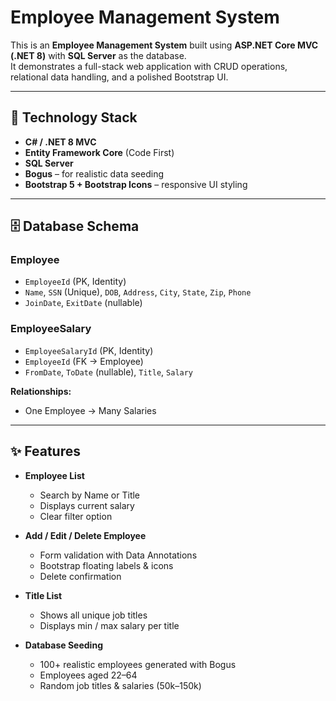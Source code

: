 # Employee Management System

This is an **Employee Management System** built using **ASP.NET Core MVC (.NET 8)** with **SQL Server** as the database.  
It demonstrates a full-stack web application with CRUD operations, relational data handling, and a polished Bootstrap UI.

---

## 🚀 Technology Stack
- **C# / .NET 8 MVC**
- **Entity Framework Core** (Code First)
- **SQL Server**
- **Bogus** – for realistic data seeding
- **Bootstrap 5 + Bootstrap Icons** – responsive UI styling

---

## 🗄️ Database Schema

### Employee
- `EmployeeId` (PK, Identity)  
- `Name`, `SSN` (Unique), `DOB`, `Address`, `City`, `State`, `Zip`, `Phone`  
- `JoinDate`, `ExitDate` (nullable)  

### EmployeeSalary
- `EmployeeSalaryId` (PK, Identity)  
- `EmployeeId` (FK → Employee)  
- `FromDate`, `ToDate` (nullable), `Title`, `Salary`  

**Relationships:**  
- One Employee → Many Salaries  

---

## ✨ Features
- **Employee List**
  - Search by Name or Title  
  - Displays current salary  
  - Clear filter option  

- **Add / Edit / Delete Employee**
  - Form validation with Data Annotations  
  - Bootstrap floating labels & icons  
  - Delete confirmation  

- **Title List**
  - Shows all unique job titles  
  - Displays min / max salary per title  

- **Database Seeding**
  - 100+ realistic employees generated with Bogus  
  - Employees aged 22–64  
  - Random job titles & salaries (50k–150k)  

